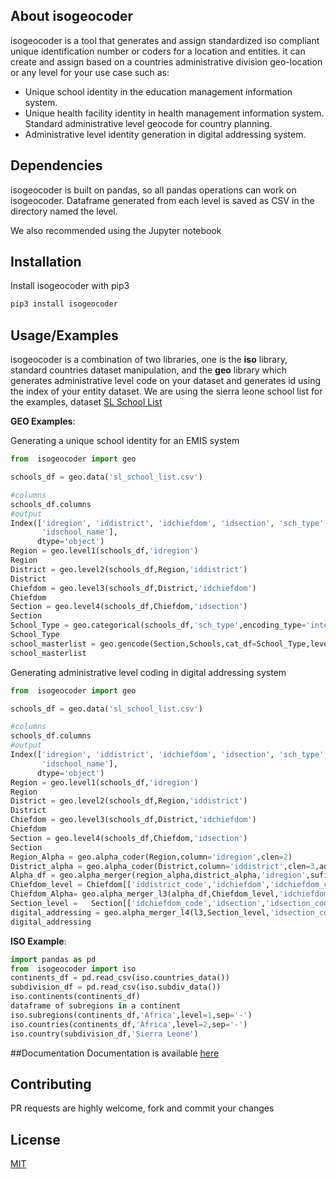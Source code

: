 ## **About isogeocoder**
isogeocoder is a tool that generates and assign standardized iso compliant unique identification number or coders for a location and entities.
it can create and assign based on a countries administrative division geo-location or any level for your use case such as:

*  Unique school identity in the education management information system.
*  Unique health facility identity in health management information system.
  Standard administrative level geocode for country planning.
*  Administrative level identity generation in digital addressing system.

## Dependencies
   isogeocoder is built on pandas, so all pandas operations can work on isogeocoder. Dataframe generated from each level is saved as CSV in the directory named the level.
  
   
   We also recommended using the Jupyter notebook 
   
##  Installation
Install isogeocoder with pip3

```python
pip3 install isogeocoder
```
      
##   Usage/Examples
  
   isogeocoder is a combination of two libraries, one is the **iso** library, standard countries dataset manipulation, and the **geo** library which generates administrative level code on your dataset and generates id using the index of your entity dataset.
   We are using the sierra leone school list for the examples, dataset [SL School List](https://raw.githubusercontent.com/MBSSE-SL/isogeocoder/main/sl_school_list.csv)
   
   **GEO Examples**:
   
   Generating a unique school identity for an EMIS system
      
```python
from  isogeocoder import geo
```
```python
schools_df = geo.data('sl_school_list.csv')
```
```python
#columns
schools_df.columns 
#output
Index(['idregion', 'iddistrict', 'idchiefdom', 'idsection', 'sch_type',
       'idschool_name'],
      dtype='object')
Region = geo.level1(schools_df,'idregion')
Region
District = geo.level2(schools_df,Region,'iddistrict')
District
Chiefdom = geo.level3(schools_df,District,'idchiefdom')
Chiefdom
Section = geo.level4(schools_df,Chiefdom,'idsection')
Section
School_Type = geo.categorical(schools_df,'sch_type',encoding_type='integer')
School_Type
school_masterlist = geo.gencode(Section,Schools,cat_df=School_Type,level_column='idchiefdom',uniqueid_column='idschool_name_edited_code',title='emis_code',sep='-')
school_masterlist
```

Generating administrative level coding in digital addressing system


```python
from  isogeocoder import geo
```
```python
schools_df = geo.data('sl_school_list.csv')
```
```python
#columns
schools_df.columns 
#output
Index(['idregion', 'iddistrict', 'idchiefdom', 'idsection', 'sch_type',
       'idschool_name'],
      dtype='object')
Region = geo.level1(schools_df,'idregion')
Region
District = geo.level2(schools_df,Region,'iddistrict')
District
Chiefdom = geo.level3(schools_df,District,'idchiefdom')
Chiefdom
Section = geo.level4(schools_df,Chiefdom,'idsection')
Section
Region_Alpha = geo.alpha_coder(Region,column='idregion',clen=2)
District_alpha = geo.alpha_coder(District,column='iddistrict',clen=3,add_char='D')
Alpha_df = geo.alpha_merger(region_alpha,district_alpha,'idregion',sufixs=['Reg','Dis'],level=1,sep='-')
Chiefdom_level = Chiefdom[['iddistrict_code','idchiefdom','idchiefdom_code']]
Chiefdom_Alpha= geo.alpha_merger_l3(alpha_df,Chiefdom_level,'idchiefdom_code','iddistrict_code',2,sep='-')
Section_level =   Section[['idchiefdom_code','idsection','idsection_code']]
digital_addressing = geo.alpha_merger_l4(l3,Section_level,'idsection_code','idchiefdom_code',4,sep='-')
digital_addressing
```

**ISO Example**:

```python
import pandas as pd
from  isogeocoder import iso
continents_df = pd.read_csv(iso.countries_data())
subdivision_df = pd.read_csv(iso.subdiv_data())
iso.continents(continents_df)
dataframe of subregions in a continent
iso.subregions(continents_df,'Africa',level=1,sep='-')
iso.countries(continents_df,'Africa',level=2,sep='-')
iso.country(subdivision_df,'Sierra Leone')

```

##Documentation 
Documentation is available  [here](https://github.com/MBSSE-SL/isogeocoder/blob/gh-pages/documentation.md) 

## Contributing
PR requests are highly welcome, fork and commit your changes 
 
## License

[MIT](https://choosealicense.com/licenses/mit/)  
       
